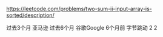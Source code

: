 https://leetcode.com/problems/two-sum-ii-input-array-is-sorted/description/

过去3个月
亚马逊
过去6个月
谷歌Google
6个月前
字节跳动
2
2
